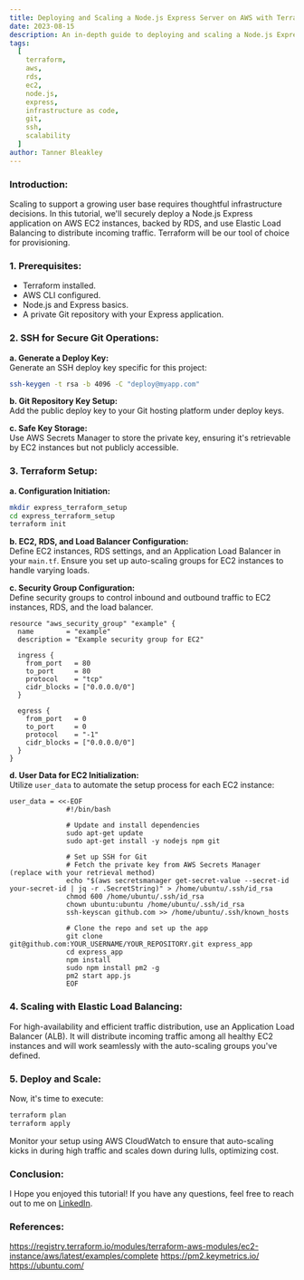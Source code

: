 ```yaml
---
title: Deploying and Scaling a Node.js Express Server on AWS with Terraform
date: 2023-08-15
description: An in-depth guide to deploying and scaling a Node.js Express server on AWS EC2, backed by RDS using Terraform for high customer loads.
tags:
  [
    terraform,
    aws,
    rds,
    ec2,
    node.js,
    express,
    infrastructure as code,
    git,
    ssh,
    scalability
  ]
author: Tanner Bleakley
---
```


### Introduction:

Scaling to support a growing user base requires thoughtful infrastructure decisions. In this tutorial, we'll securely deploy a Node.js Express application on AWS EC2 instances, backed by RDS, and use Elastic Load Balancing to distribute incoming traffic. Terraform will be our tool of choice for provisioning.

### 1. Prerequisites:

- Terraform installed.
- AWS CLI configured.
- Node.js and Express basics.
- A private Git repository with your Express application.

### 2. SSH for Secure Git Operations:

**a. Generate a Deploy Key:**  
Generate an SSH deploy key specific for this project:

```bash
ssh-keygen -t rsa -b 4096 -C "deploy@myapp.com"
```

**b. Git Repository Key Setup:**  
Add the public deploy key to your Git hosting platform under deploy keys.

**c. Safe Key Storage:**  
Use AWS Secrets Manager to store the private key, ensuring it's retrievable by EC2 instances but not publicly accessible.

### 3. Terraform Setup:

**a. Configuration Initiation:**

```bash
mkdir express_terraform_setup
cd express_terraform_setup
terraform init
```

**b. EC2, RDS, and Load Balancer Configuration:**  
Define EC2 instances, RDS settings, and an Application Load Balancer in your `main.tf`. Ensure you set up auto-scaling groups for EC2 instances to handle varying loads.

**c. Security Group Configuration:**  
Define security groups to control inbound and outbound traffic to EC2 instances, RDS, and the load balancer.

```hcl
resource "aws_security_group" "example" {
  name        = "example"
  description = "Example security group for EC2"

  ingress {
    from_port   = 80
    to_port     = 80
    protocol    = "tcp"
    cidr_blocks = ["0.0.0.0/0"]
  }

  egress {
    from_port   = 0
    to_port     = 0
    protocol    = "-1"
    cidr_blocks = ["0.0.0.0/0"]
  }
}
```

**d. User Data for EC2 Initialization:**  
Utilize `user_data` to automate the setup process for each EC2 instance:

```hcl
user_data = <<-EOF
              #!/bin/bash

              # Update and install dependencies
              sudo apt-get update
              sudo apt-get install -y nodejs npm git

              # Set up SSH for Git
              # Fetch the private key from AWS Secrets Manager (replace with your retrieval method)
              echo "$(aws secretsmanager get-secret-value --secret-id your-secret-id | jq -r .SecretString)" > /home/ubuntu/.ssh/id_rsa
              chmod 600 /home/ubuntu/.ssh/id_rsa
              chown ubuntu:ubuntu /home/ubuntu/.ssh/id_rsa
              ssh-keyscan github.com >> /home/ubuntu/.ssh/known_hosts

              # Clone the repo and set up the app
              git clone git@github.com:YOUR_USERNAME/YOUR_REPOSITORY.git express_app
              cd express_app
              npm install
              sudo npm install pm2 -g
              pm2 start app.js
              EOF
```

### 4. Scaling with Elastic Load Balancing:

For high-availability and efficient traffic distribution, use an Application Load Balancer (ALB). It will distribute incoming traffic among all healthy EC2 instances and will work seamlessly with the auto-scaling groups you've defined.

### 5. Deploy and Scale:

Now, it's time to execute:

```bash
terraform plan
terraform apply
```

Monitor your setup using AWS CloudWatch to ensure that auto-scaling kicks in during high traffic and scales down during lulls, optimizing cost.

### Conclusion:

I Hope you enjoyed this tutorial! If you have any questions, feel free to reach out to me on [LinkedIn](https://www.linkedin.com/in/tannerbleakley/).

### References:

https://registry.terraform.io/modules/terraform-aws-modules/ec2-instance/aws/latest/examples/complete
https://pm2.keymetrics.io/
https://ubuntu.com/
